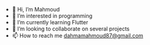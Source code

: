 - 👋 Hi, I’m Mahmoud
- 👀 I’m interested in programming
- 🌱 I’m currently learning Flutter
- 💞️ I’m looking to collaborate on several projects
- 📫 How to reach me dahmamahmoud87@gmail.com

<!---
mahmoudashraf01/mahmoudashraf01 is a ✨ special ✨ repository because its `README.md` (this file) appears on your GitHub profile.
You can click the Preview link to take a look at your changes.
--->
